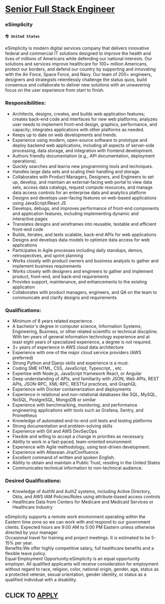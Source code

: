# [Senior Full Stack Engineer](https://www.remotewlb.com/apply/senior-full-stack-engineer-59911)  
### eSimplicity  
#### `🌎 United States`  
eSimplicity is modern digital services company that delivers innovative federal and commercial IT solutions designed to improve the health and lives of millions of Americans while defending our national interests. Our solutions and services improve healthcare for 100+ million Americans, protect our borders, and defend our country by supporting and innovating with the Air Force, Space Force, and Navy. Our team of 200+ engineers, designers and strategists relentlessly challenge the status quos, build consensus and collaborate to deliver new solutions with an unwavering focus on the user experience from start to finish.

### Responsibilities:

  * Architects, designs, creates, and builds web application features; creates back-end code and interfaces for new web platforms; analyzes user needs to implement front-end design, graphics, performance, and capacity; integrates applications with other platforms as needed. 
  * Keeps up to date on web developments and trends. 
  * Experience using modern, open-source software to prototype and deploy backend web applications, including all aspects of server-side processing, data storage, and integration with frontend development. 
  * Authors friendly documentation (e.g., API documentation, deployment operations). 
  * Quickly searches and learns new programming tools and techniques. 
  * Handles large data sets and scaling their handling and storage. 
  * Collaborates with Product Managers, Designers, and Engineers to set up, develop, and maintain an external-facing web portal to view data sets, access data catalogs, request compute resources, and manage data access controls for an enterprise data and analytics platform 
  * Designs and develops user-facing features on web-based applications using JavaScript/React JS 
  * Develops, debugs, and improves performance of front-end components and application features, including implementing dynamic and interactive pages 
  * Translates designs and wireframes into reusable, testable and efficient front-end code 
  * Builds, iterates, and tests scalable, back-end APIs for web applications 
  * Designs and develops data models to optimize data access for web applications 
  * Participates in Agile processes including daily standups, demos, retrospectives, and sprint planning 
  * Works closely with product owners and business analysts to gather and implement business requirements 
  * Works closely with designers and engineers to gather and implement product, front-end, and back-end requirements 
  * Provides support, maintenance, and enhancements to the existing application 
  * Collaborates with product managers, engineers, and QA on the team to communicate and clarify designs and requirements 

### Qualifications:

  * Minimum of 8 years related experience. 
  * A bachelor's degree in computer science, Information Systems, Engineering, Business, or other related scientific or technical discipline. With ten years of general information technology experience and at least eight years of specialized experience, a degree is not required. 
  * 3+ years of experience in AWS cloud data architecture 
  * Experience with one of the major cloud service providers (AWS preferred) 
  * Strong Python and Djanjo skills and experience is a must. 
  * Coding SME HTML, CSS, JavaScript, Typescript, , etc. 
  * Expertise with Node.js, JavaScript framework React, or Angular 
  * Deep understanding of APIs, and familiarity with JSON, Web APIs, REST APIs, JSON-RPC, XML-RPC, RESTful practices, and GraphQL 
  * Experience with Docker containerization and deployments 
  * Experience in relational and non-relational databases like SQL, MySQL, NoSQL, PostgreSQL, MongoDB or similar 
  * Experience with benchmarking, monitoring, and performance engineering applications with tools such as Grafana, Sentry, and Prometheus 
  * Knowledge of automated end-to-end unit tests and testing platforms 
  * Strong documentation and problem-solving skills 
  * Experience with Git and AWS DevSecOps 
  * Flexible and willing to accept a change in priorities as necessary. 
  * Ability to work in a fast-paced, team-oriented environment 
  * Experience with Agile methodology, using test-driven development. 
  * Experience with Atlassian Jira/Confluence. 
  * Excellent command of written and spoken English. 
  * Ability to obtain and maintain a Public Trust, residing in the United States 
  * Communicates technical information to non-technical audience. 

### Desired Qualifications:

  * Knowledge of AuthN and AuthZ systems, including Active Directory, Okta, and AWS IAM Policies/Roles using attribute-based access controls 
  * Healthcare Data from Centers for Medicare and Medicaid Services or Healthcare Industry

eSimplicity supports a remote work environment operating within the Eastern time zone so we can work with and respond to our government clients. Expected hours are 9:00 AM to 5:00 PM Eastern unless otherwise directed by your manager.  
Occasional travel for training and project meetings. It is estimated to be 5-15% per year.  
Benefits:We offer highly competitive salary, full healthcare benefits and a flexible leave policy.  
Equal Employment Opportunity:eSimplicity is an equal opportunity employer. All qualified applicants will receive consideration for employment without regard to race, religion, color, national origin, gender, age, status as a protected veteran, sexual orientation, gender identity, or status as a qualified individual with a disability.  
## CLICK TO [APPLY](https://www.remotewlb.com/apply/senior-full-stack-engineer-59911)

